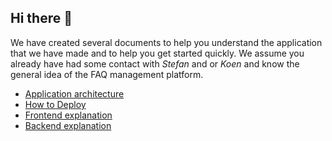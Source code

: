 ## Hi there 👋

We have created several documents to help you understand the application that we have made and to help you get started quickly. We assume you already have had some contact with _Stefan_ and or _Koen_ and know the general idea of the FAQ management platform.

- [Application architecture](Architecture.md)
- [How to Deploy](Deployment.md)
- [Frontend explanation](Front-end.md)
- [Backend explanation](Back-end.md)

